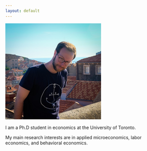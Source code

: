 ```yaml
---
layout: default
---
```


![picture](images/me.jpg "Marc-Antoine Schmidt")

I am a Ph.D student in economics at the University of Toronto. 

My main research interests are in applied microeconomics, labor economics, and behavioral economics.